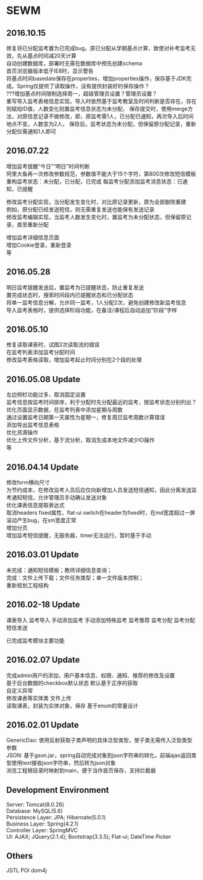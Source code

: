 ﻿# SEWM

2016.10.15
------------------------------
修复将已分配监考置为已完成bug。原已分配从学期基点计算，致使对补考监考无效，先从基点时间减20天计算     
自动创建数据库，部署时无需在数据库中预先创建schema   
首页浏览器版本低于IE8时，显示警告  
将基点时间basedate保存在properties，增加properties操作，保存基于JDK完成。Spring仅提供了读取操作，没有提供封装好的保存操作？   
???增加基点时间限制选择周一，超级管理员设置？管理员设置？     
重写导入监考表格信息实现，导入时依然基于监考教室及时间判断是否存在，存在则赋给ID值，人数变化则置监考信息状态为未分配，
保存提交时，使用merge方法，对原信息记录不做修改，即，原监考需1人，已分配已通知，再次导入后时间地点不变，人数变为2人，
保存后，监考状态为未分配，但保留原分配记录，重新分配仅需通知1人即可      

    
2016.07.22
----------------------------

增加监考提醒“今日”“明日”时间判断   
阿里大鱼再一次修改参数规范，参数值不能大于15个字符，第800次修改短信模板   
重构监考状态：未分配，已分配，已完成
每监考分配添加监考消息状态：已通知，已提醒    
    
修改监考分配实现，当分配发生变化时，对比原记录更新，原为全部删除重建   
例如，原分配已经发送短信，则无需重复发送也能保有发送记录    
修改监考编辑实现，当监考人数发生变化时，置监考为未分配状态，但保留原记录，直至重新分配  
    
增加监考详细信息页面   
增加Cookie登录，重新登录   
等   

2016.05.28
--------------------------------------
明日监考提醒发送后，置监考为已提醒状态，防止重复发送       
置完成状态时，搜索时间段内已提醒状态和已分配状态    
将单一监考信息分解，允许同一监考，1人分配2次，避免创建修改新监考信息    
导入监考表格时，提供选择阶段功能，在备注/课程后自动追加"阶段"字样   


2016.05.10
--------------------------------------
修复读取课表时，试图2次读取流的错误   
在监考列表添加监考分配时间  
修改监考表格读取，增加监考起止时间分别在2个段的处理   

2016.05.08 Update
--------------------------------------
左边侧栏功能过多，取消固定设置   
监考信息按监考时间排序，利于分配时先分配最近的监考，按监考状态分别列出？  
优化页面显示数据，在监考列表中添加星期与周数  
通过设置监考日期第一天属性为星期一，修复周日监考周数计算错误   
添加导出监考信息表格       
优化资源操作   
优化上传文件分析，基于流分析，取消生成本地文件减少IO操作  
等   
    
2016.04.14 Update
--------------------------------------
修改form横向尺寸    
为节约成本，在修改监考人员后应仅向新增加人员发送短信通知，因此分离发送监考通知短信，允许管理员手动确认发送对象  
优化课表信息提取表达式   
取消headers fixed属性，flat-ui switch在header为fixed时，在md宽度超过一屏滚动产生bug，在sm宽度正常     
增加分页    
增加监考短信提醒，无服务器，timer无法运行，暂时基于手动    


2016.03.01 Update
--------------------------------------
未完成：通知短信模板；教师详细信息查询；   
完成：文件上传下载；文件任务类型；单一文件版本控制；   
重新规划工程结构   

2016.02-18 Update
--------------------------------------
课表导入
监考导入
手动添加监考
手动添加特殊监考
监考推荐
监考分配
监考分配短信发送

已完成监考模块主要功能

2016.02.07 Update
------------------------------------
完成admin用户的添加，用户基本信息、权限、通知、推荐的修改及设置  
基于后台数据的checkbox默认状态
默认基于正序的获取  
自定义异常  
修改课表等实体类
文件上传  
读取课表，封装为实体对象，保存
基于enum的常量设计
  

2016.02.01 Update
------------------------
GenericDao: 使用反射获取子类声明的具体泛型类型，使子类无需传入泛型类型参数  
JSON: 基于gson.jar，spring自动完成对象到json字符串的转化，前端ajax返回类型使用text接收json字符串，然后转为json对象  
浏览工程根目录时映射到main，便于当作首页保存，支持拦截器  

Development Environment
-----------------------------------
Server: Tomcat(8.0.26)  
Database: MySQL(5.6)  
Persistence Layer: JPA; Hibernate(5.0.1)  
Business Layer: Spring(4.2.1)  
Controller Layer: SpringMVC  
UI: AJAX; JQuery(2.1.4); Bootstrap(3.3.5); Flat-ui; DateTime Picker

Others  
----------
JSTL
POI
dom4j
